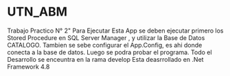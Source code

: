 # UTN_ABM
Trabajo Practico N° 2"
Para Ejecutar Esta App se deben ejecutar primero los Stored Procedure en SQL Server Manager , y utilizar la Base de Datos CATALOGO.
Tambien se sebe configurar el App.Config, es ahi donde conecta a la base de datos.
Luego se podra probar el programa.
Todo el Desarrollo se enceuntra en la rama develop
Esta deasrrollado en .Net Framework 4.8
